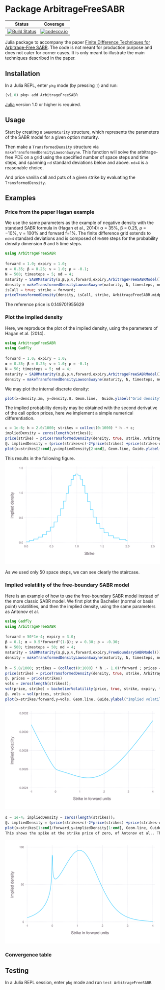 # Package ArbitrageFreeSABR

| Status | Coverage |
| :----: | :----: |
| [![Build Status](https://travis-ci.org/fabienlefloch/ArbitrageFreeSABR.jl.svg?branch=master)](https://travis-ci.org/fabienlefloch/ArbitrageFreeSABR.jl) | [![codecov.io](http://codecov.io/github/fabienlefloch/ArbitrageFreeSABR.jl/coverage.svg?branch=master)](http://codecov.io/github/fabienlefloch/ArbitrageFreeSABR.jl?branch=master) |


Julia package to accompany the paper [Finite Difference Techniques for Arbitrage-Free SABR](https://www.risk.net/journal-of-computational-finance/2465429/finite-difference-techniques-for-arbitrage-free-sabr). The code is not meant for production purpose and does not cater for corner cases. It is only meant to illustrate the main techniques described in the paper.

## Installation

In a Julia REPL, enter `pkg` mode (by pressing `]`) and run:

```julia
(v1.0) pkg> add ArbitrageFreeSABR
```

[Julia](https://julianlang.org) version 1.0 or higher is required.

## Usage

Start by creating a `SABRMaturity` structure, which represents the parameters of the SABR model for a given option maturity.

Then make a `TransformedDensity` structure via `makeTransformedDensityLawsonSwayne`. This function will solve the arbitrage-free PDE on a grid using the specified number of space steps and time steps, and spanning `nd` standard deviations below and above. `nd=4` is a reasonable choice.

And price vanilla call and puts of a given strike by evaluating the `TransformedDensity`.


## Examples

### Price from the paper Hagan example
We use the same parameters as the example of negative density with the standard SABR
formula in (Hagan et al., 2014): α = 35%, β = 0.25, ρ = −10%, ν = 100% and forward f=1%.
The finite difference grid extends to `nd=4` standard deviations and is composed of `N=500` steps for the probability density dimension ϑ and 5 time steps.

```julia
using ArbitrageFreeSABR

forward = 1.0; expiry = 1.0;
α = 0.35; β = 0.25; ν = 1.0; ρ = -0.1;
N = 500; timesteps = 5; nd = 4;
maturity = SABRMaturity(α,β,ρ,ν,forward,expiry,ArbitrageFreeSABRModel())
density = makeTransformedDensityLawsonSwayne(maturity, N, timesteps, nd)
isCall = true; strike = forward;
priceTransformedDensity(density, isCall, strike, ArbitrageFreeSABR.midpoint)
```

The reference price is 0.149701955629

### Plot the implied density
Here, we reproduce the plot of the implied density, using the parameters of Hagan et al. (2014).

```julia
using ArbitrageFreeSABR
using Gadfly

forward = 1.0; expiry = 1.0;
α = 0.35; β = 0.25; ν = 1.0; ρ = -0.1;
N = 50; timesteps = 5; nd = 4;
maturity = SABRMaturity(α,β,ρ,ν,forward,expiry,ArbitrageFreeSABRModel())
density = makeTransformedDensityLawsonSwayne(maturity, N, timesteps, nd)
```
We may plot the internal discrete density:
```julia
plot(x=density.zm, y=density.ϑ, Geom.line,  Guide.ylabel("Grid density"),Guide.xlabel("ϑ"))
```
The implied probability density may be obtained with the second derivative of the call option prices, here we implement a simple numerical differentiation.
```julia
ε = 1e-6; h = 2.0/1000; strikes = collect(0:1000) * h .+ ε;
impliedDensity = zeros(length(strikes));
price(strike) = priceTransformedDensity(density, true, strike, ArbitrageFreeSABR.midpoint)
@. impliedDensity = (price(strikes+ε)-2*price(strikes) +price(strikes-ε)) /ε^2
plot(x=strikes[2:end],y=impliedDensity[2:end], Geom.line, Guide.ylabel("Implied density"),Guide.xlabel("Strike"))
```
This results in the following figure.
![Implied density of the arbitrage-free SABR model, using Hagan (2014) parameters](./hagan_density.svg "Implied density of the arbitrage-free SABR model, using Hagan (2014)")

As we used only 50 space steps, we can see clearly the staircase.

### Implied volatility of the free-boundary SABR model
Here is an example of how to use the free-boundary SABR model instead of the more classic SABR model. We first plot the Bachelier (normal or basis point) volatilities, and then the implied density, using the same parameters as Antonov et al.

```julia
using Gadfly
using ArbitrageFreeSABR

forward = 50*1e-4; expiry = 3.0;
β = 0.1; α = 0.5*forward^(1-β); ν = 0.30; ρ = -0.30;
N = 500; timesteps = 50; nd = 4;
maturity = SABRMaturity(α,β,ρ,ν,forward,expiry,FreeBoundarySABRModel())
density = makeTransformedDensityLawsonSwayne(maturity, N, timesteps, nd)

h = 5.0/1000; strikes = (collect(0:1000) * h .- 1.0)*forward ; prices = zeros(length(strikes));
price(strike) = priceTransformedDensity(density, true, strike, ArbitrageFreeSABR.midpoint)
@. prices = price(strikes)
vols = zeros(length(strikes));
vol(price, strike) = bachelierVolatility(price, true, strike, expiry, forward)
@. vols = vol(prices, strikes)
plot(x=strikes/forward,y=vols, Geom.line, Guide.ylabel("Implied volatility"),Guide.xlabel("Strike in forward units"))
```

![Implied Bachelier volatility of the free-boundary SABR model, using Antonov et al. parameters](./antonov_bachelier.svg "Implied Bachelier volatility of the free-boundary SABR model, using Antonov et al. parameters")

```julia
ε = 1e-4; impliedDensity = zeros(length(strikes));
@. impliedDensity = (price(strikes+ε)-2*price(strikes) +price(strikes-ε)) /ε^2
plot(x=strikes[1:end]/forward,y=impliedDensity[1:end], Geom.line, Guide.ylabel("Implied density"),Guide.xlabel("Strike in forward units"))
This shows the spike at the strike price of zero, of Antonov et al.. This spike stems from the model, and not from any artificial numerical error.
```
![Implied density of the free-boundary SABR model, using Antonov et al. parameters](./antonov_density.svg "Implied density of the free-boundary SABR model, using Antonov et al. parameters")
### Convergence table

## Testing

In a Julia REPL session, enter `pkg` mode and run `test ArbitrageFreeSABR`.
